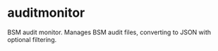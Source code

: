 # auditmonitor
BSM audit monitor. Manages BSM audit files, converting to JSON with optional filtering.


